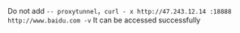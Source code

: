 Do not add ```-- proxytunnel```，```curl - x http://47.243.12.14 :18888 http://www.baidu.com -v``` It can be accessed successfully
